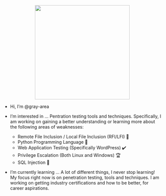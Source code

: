 <div id="header" align="center">
  <img src="https://media.giphy.com/media/077i6AULCXc0FKTj9s/giphy.gif" width="300"/>
</div>


-  Hi, I’m @gray-area

-  I’m interested in ...
      Pentration testing tools and techniques. Specifically, I am working on gaining a better understanding or learning more about the following areas of weaknesses:
      
      * Remote File Inclusion / Local File Inclusion (RFI/LFI) 📂
      * Python Programming Language 🐍
      * Web Application Testing (Specifically WordPress) ✔️
      * Privilege Escalation (Both Linux and Windows) 🏆
      * SQL Injection 💉
      
-  I’m currently learning ...
      A lot of different things, I never stop learning! My focus right now is on penetration testing, tools and techniques. I am working on getting industry certifications and how to be better, for career aspirations.

 <!--- (<div id="header" align="left">
  <img src="https://media.giphy.com/media/3oEjHECc1GftirnHZm/giphy.gif" width="300"/>
</div>) -->

<!---
gray-area/gray-area is a ✨ special ✨ repository because its `README.md` (this file) appears on your GitHub profile.
You can click the Preview link to take a look at your changes.
--->
